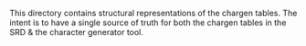 
This directory contains structural representations of the chargen tables.
The intent is to have a single source of truth for both the chargen tables in the SRD & the character generator tool.
